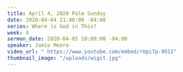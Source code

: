 ```yaml
---
title: April 4, 2020 Palm Sunday
date: 2020-04-04 21:48:00 -04:00
series: Where is God in This?
week: 4
sermon_date: 2020-04-05 10:00:00 -04:00
speaker: Jamie Moore
video_url: " https://www.youtube.com/embed/rUpi7p-9O1I"
thumbnail_image: "/uploads/wigit.jpg"
---
```


